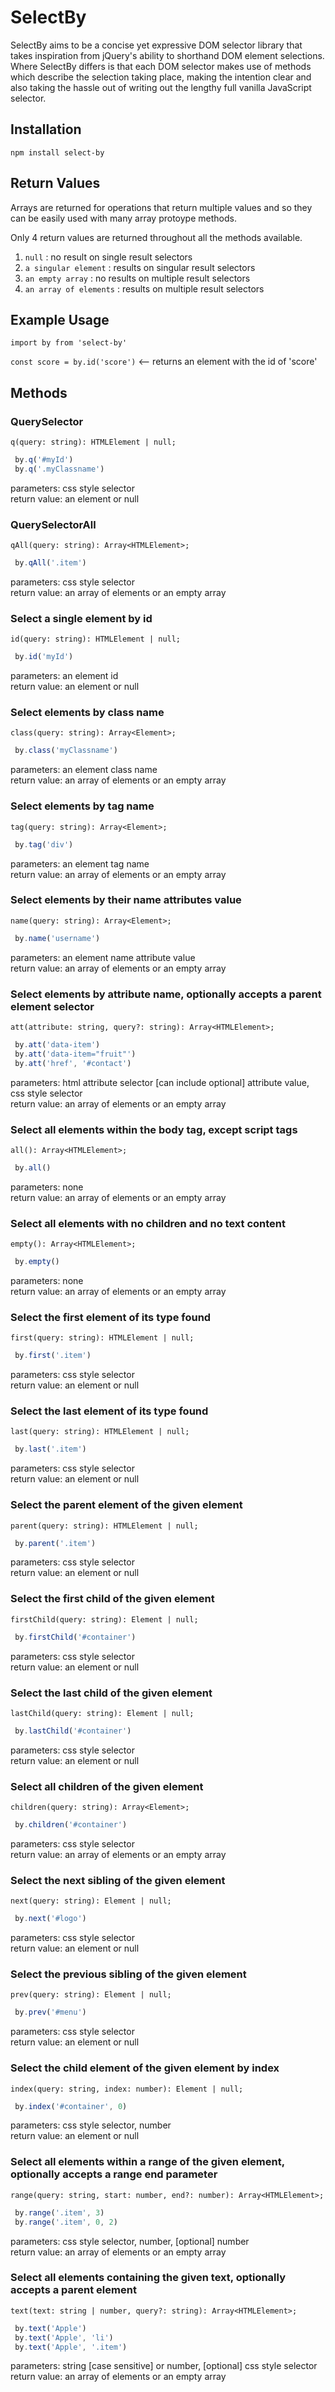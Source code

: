 # SelectBy

SelectBy aims to be a concise yet expressive DOM selector library that takes inspiration from jQuery's ability to shorthand DOM element selections. Where SelectBy differs is that each DOM selector makes use of methods which describe the selection taking place, making the intention clear and also taking the hassle out of writing out the lengthy full vanilla JavaScript selector.

## Installation
`npm install select-by`

## Return Values
Arrays are returned for operations that return multiple values and so they can be easily used with many array protoype methods.

Only 4 return values are returned throughout all the methods available.

1. `null` : no result on single result selectors 
2. `a singular element` : results on singular result selectors
2. `an empty array` : no results on multiple result selectors
4. `an array of elements` : results on multiple result selectors

## Example Usage
`import by from 'select-by'` 

`const score = by.id('score')` <-- returns an element with the id of 'score'

## Methods

### QuerySelector  
`q(query: string): HTMLElement | null;`  
```js
 by.q('#myId')
 by.q('.myClassname')
``` 
parameters: css style selector  
return value: an element or null 

### QuerySelectorAll  
`qAll(query: string): Array<HTMLElement>;`   
```js
 by.qAll('.item')
``` 
parameters: css style selector   
return value: an array of elements or an empty array 

### Select a single element by id  
`id(query: string): HTMLElement | null;`   
```js
 by.id('myId')
``` 
parameters: an element id  
return value: an element or null 

### Select elements by class name  
`class(query: string): Array<Element>;`  
```js
 by.class('myClassname')
``` 
parameters: an element class name   
return value: an array of elements or an empty array 

### Select elements by tag name  
`tag(query: string): Array<Element>;`   
```js
 by.tag('div')
``` 
parameters: an element tag name   
return value: an array of elements or an empty array 

### Select elements by their name attributes value  
`name(query: string): Array<Element>;`   
```js
 by.name('username')
``` 
parameters: an element name attribute value   
return value: an array of elements or an empty array 

### Select elements by attribute name, optionally accepts a parent element selector  
`att(attribute: string, query?: string): Array<HTMLElement>;`   
```js
 by.att('data-item')
 by.att('data-item="fruit"')
 by.att('href', '#contact')
``` 
parameters: html attribute selector [can include optional] attribute value, css style selector     
return value: an array of elements or an empty array 

### Select all elements within the body tag, except script tags  
`all(): Array<HTMLElement>;`   
```js
 by.all()
``` 
parameters: none   
return value: an array of elements or an empty array 

### Select all elements with no children and no text content  
`empty(): Array<HTMLElement>;`  
```js
 by.empty()
``` 
parameters: none   
return value: an array of elements or an empty array 

### Select the first element of its type found  
`first(query: string): HTMLElement | null;`  
```js
 by.first('.item')
``` 
parameters: css style selector   
return value: an element or null

### Select the last element of its type found  
`last(query: string): HTMLElement | null;`  
```js
 by.last('.item')
``` 
parameters: css style selector   
return value: an element or null

### Select the parent element of the given element  
`parent(query: string): HTMLElement | null;`  
```js
 by.parent('.item')
``` 
parameters: css style selector   
return value: an element or null 

### Select the first child of the given element  
`firstChild(query: string): Element | null;`  
```js
 by.firstChild('#container')
``` 
parameters: css style selector   
return value: an element or null 

### Select the last child of the given element  
`lastChild(query: string): Element | null;`  
```js
 by.lastChild('#container')
``` 
parameters: css style selector   
return value: an element or null 

### Select all children of the given element  
`children(query: string): Array<Element>;`  
```js
 by.children('#container')
``` 
parameters: css style selector   
return value: an array of elements or an empty array 

### Select the next sibling of the given element  
`next(query: string): Element | null;`  
```js
 by.next('#logo')
``` 
parameters: css style selector   
return value: an element or null 

### Select the previous sibling of the given element  
`prev(query: string): Element | null;`  
```js
 by.prev('#menu')
``` 
parameters: css style selector   
return value: an element or null 

### Select the child element of the given element by index  
`index(query: string, index: number): Element | null;`  
```js
 by.index('#container', 0)
``` 
parameters: css style selector, number     
return value: an element or null 

### Select all elements within a range of the given element, optionally accepts a range end parameter  
`range(query: string, start: number, end?: number): Array<HTMLElement>;`  
```js
 by.range('.item', 3)
 by.range('.item', 0, 2)
``` 
parameters: css style selector, number, [optional] number   
return value: an array of elements or an empty array  

### Select all elements containing the given text, optionally accepts a parent element  
`text(text: string | number, query?: string): Array<HTMLElement>;`  
```js
 by.text('Apple')
 by.text('Apple', 'li')
 by.text('Apple', '.item')
``` 
parameters: string [case sensitive] or number, [optional] css style selector    
return value: an array of elements or an empty array


